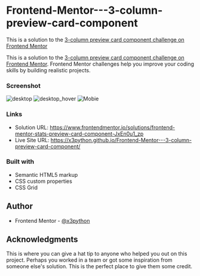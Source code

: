 # Frontend-Mentor---3-column-preview-card-component
This is a solution to the [3-column preview card component challenge on Frontend Mentor](https://www.frontendmentor.io/challenges/3column-preview-card-component-pH92eAR2-)


This is a solution to the [3-column preview card component challenge on Frontend Mentor](https://www.frontendmentor.io/challenges/3column-preview-card-component-pH92eAR2-). Frontend Mentor challenges help you improve your coding skills by building realistic projects.


### Screenshot

![desktop](https://user-images.githubusercontent.com/83002862/220910450-0ea9cd11-46bd-4c2d-bdc4-d974936d9a40.gif)
![desktop_hover](https://user-images.githubusercontent.com/83002862/220910497-aa5003d5-6044-4133-9c4b-321cc851642e.gif)
![Mobie](https://user-images.githubusercontent.com/83002862/220910536-a85cb04c-2b2a-4383-b199-50c88bcb3865.gif)


### Links

- Solution URL: https://www.frontendmentor.io/solutions/frontend-mentor-stats-preview-card-component-JxEn0u1_zp
- Live Site URL: https://x3python.github.io/Frontend-Mentor---3-column-preview-card-component/

### Built with

- Semantic HTML5 markup
- CSS custom properties
- CSS Grid

## Author

- Frontend Mentor - [@x3python](https://www.frontendmentor.io/profile/x3python)


## Acknowledgments

This is where you can give a hat tip to anyone who helped you out on this project. Perhaps you worked in a team or got some inspiration from someone else's solution. This is the perfect place to give them some credit.

